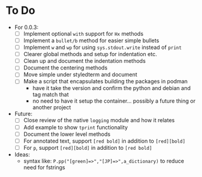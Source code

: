 # To Do

* For 0.0.3:
    * [ ] Implement optional `with` support for `Hx` methods
    * [ ] Implement a `bullet/b` method for easier simple bullets
    * [ ] Implement `w` and `wp` for using `sys.stdout.write` instead of `print`
    * [ ] Clearer global methods and setup for indentation etc.
    * [ ] Clean up and document the indentation methods
    * [ ] Document the centering methods
    * [ ] Move simple under styledterm and document
    * [ ] Make a script that encapsulates building the packages in podman
        * have it take the version and confirm the python and debian and tag match that
        * no need to have it setup the container... possibly a future thing or another project
* Future:
    * [ ] Close review of the native `logging` module and how it relates
    * [ ] Add example to show `tprint` functionality
    * [ ] Document the lower level methods
    * [ ] For annotated text, support `[red bold]` in addition to `[red][bold]`
    * [ ] For `p`, support `[red][bold]` in addition to `[red bold]`
* Ideas:
    * syntax like: `P.pp("[green]=>","[JP]=>",a_dictionary)` to reduce need for fstrings